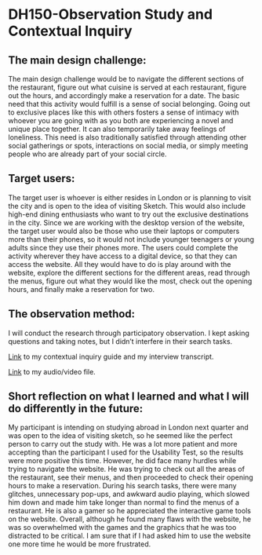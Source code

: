 # DH150-Observation Study and Contextual Inquiry


## The main design challenge: 

The main design challenge would be to navigate the different sections of the restaurant, figure out what cuisine is served at each restaurant, figure out the hours, and accordingly make a reservation for a date. 
The basic need that this activity would fulfill is a sense of social belonging. Going out to exclusive places like this with others fosters a sense of intimacy with whoever you are going with as you both are experiencing a novel and unique place together. It can also temporarily take away feelings of loneliness. This need is also traditionally satisfied through attending other social gatherings or spots, interactions on social media, or simply meeting people who are already part of your social circle. 


## Target users:

The target user is whoever is either resides in London or is planning to visit the city and is open to the idea of visiting Sketch. This would also include high-end dining enthusiasts who want to try out the exclusive destinations in the city. Since we are working with the desktop version of the website, the target user would also be those who use their laptops or computers more than their phones, so it would not include younger teenagers or young adults since they use their phones more. The users could complete the activity wherever they have access to a digital device, so that they can access the website. All they would have to do is play around with the website, explore the different sections for the different areas, read through the menus, figure out what they would like the most, check out the opening hours, and finally make a reservation for two. 



## The observation method:

I will conduct the research through participatory observation. I kept asking questions and taking notes, but I didn’t interfere in their search tasks. 


[Link](https://docs.google.com/document/d/1ZNrDYUnMl06eusAP-QjwfP9MPdGrnOmAN4KGyrabdPo/edit#heading=h.z4q1qwxxpgh) to my contextual inquiry guide and my interview transcript.


[Link](https://drive.google.com/file/d/1OHSIbccNUy3Dbu9iDGyF-FEywIaYg2p5/view) to my audio/video file.



## Short reflection on what I learned and what I will do differently in the future:

My participant is intending on studying abroad in London next quarter and was open to the idea of visiting sketch, so he seemed like the perfect person to carry out the study with. He was a lot more patient and more accepting than the participant I used for the Usability Test, so the results were more positive this time. However, he did face many hurdles while trying to navigate the website. He was trying to check out all the areas of the restaurant, see their menus, and then proceeded to check their opening hours to make a reservation. During his search tasks, there were many glitches, unnecessary pop-ups, and awkward audio playing, which slowed him down and made him take longer than normal to find the menus of a restaurant. He is also a gamer so he appreciated the interactive game tools on the website. Overall, although he found many flaws with the website, he was so overwhelmed with the games and the graphics that he was too distracted to be critical. I am sure that if I had asked him to use the website one more time he would be more frustrated. 
